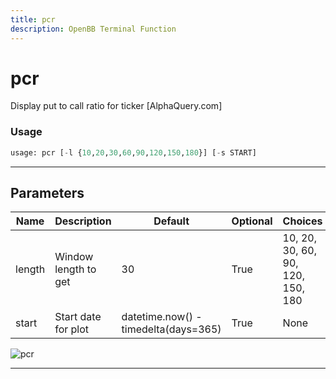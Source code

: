 ```yaml
---
title: pcr
description: OpenBB Terminal Function
---
```


# pcr

Display put to call ratio for ticker [AlphaQuery.com]

### Usage

```python
usage: pcr [-l {10,20,30,60,90,120,150,180}] [-s START]
```

---

## Parameters

| Name | Description | Default | Optional | Choices |
| ---- | ----------- | ------- | -------- | ------- |
| length | Window length to get | 30 | True | 10, 20, 30, 60, 90, 120, 150, 180 |
| start | Start date for plot | datetime.now() - timedelta(days=365) | True | None |
![pcr](https://user-images.githubusercontent.com/46355364/154286299-19ea423d-28e7-48d7-a5f3-621f0428fd4a.png)

---

